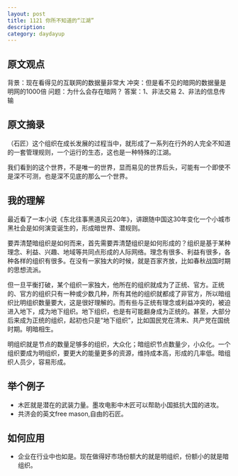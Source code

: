 ```yaml
---
layout: post
title: 1121 你所不知道的“江湖”
description: 
category: daydayup
---
```


## 原文观点
背景：现在看得见的互联网的数据量非常大
冲突：但是看不见的暗网的数据量是明网的1000倍
问题：为什么会存在暗网？
答案：1、非法交易
     2、非法的信息传输

## 原文摘录
（石匠）这个组织在成长发展的过程当中，就形成了一系列在行外的人完全不知道的一套管理规则，一个运行的生态，这也是一种特殊的江湖。

我们看到的这个世界，不是唯一的世界，显而易见的世界后头，可能有一个即使不是深不可测，也是深不见底的那么一个世界。

## 我的理解
最近看了一本小说《东北往事黑道风云20年》，讲跟随中国这30年变化一个小城市黑社会是如何演变诞生的，形成暗世界、潜规则。

要弄清楚暗组织是如何而来，首先需要弄清楚组织是如何形成的？组织是基于某种理念、利益、兴趣、地域等共同点形成的人际网络。理念有很多、利益有很多，各种各样的组织有很多。在没有一家独大的时候，就是百家齐放，比如春秋战国时期的思想流派。

但一旦平衡打破，某个组织一家独大，他所在的组织就成为了正统、官方。正统的、官方的组织只有一种或少数几种，所有其他的组织就都成了非官方，所以暗组织比明组织数量要大，这是很好理解的。而有些与正统有理念或利益冲突的，被迫进入地下，成为地下组织。地下组织，也是有可能翻身成为正统的。甚至，大部分后来成为正统的组织，起初也只是“地下组织”，比如国民党在清末、共产党在国统时期。明暗相生。

明组织就是节点的数量足够多的组织，大众化；暗组织节点数量少，小众化。一个组织要成为明组织，要更大的能量更多的资源，维持成本高，形成的几率低。暗组织人员少，容易形成。

## 举个例子
- 木匠就是潜在的武装力量。墨攻电影中木匠可以帮助小国抵抗大国的进攻。
- 共济会的英文free mason,自由的石匠。

## 如何应用
- 企业在行业中也如是。现在做得好市场份额大的就是明组织，份额小的就是暗组织。

